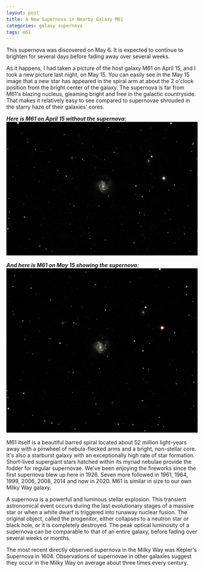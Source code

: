 ```yaml
---
layout: post
title: A New Supernova in Nearby Galaxy M61
categories: galaxy supernova
tags: m61
---
```

This supernova was discovered on May 6.  It is expected to continue to brighten for several days before fading away over several weeks. 

As it happens, I had taken a picture of the host galaxy M61 on April 15, and I took a new picture last night, on May 15.  You can easily see in the May 15 image that a new star has appeared in the spiral arm at about the 2 o'clock position from the bright center of the galaxy. The supernova is far from M61's blazing nucleus, gleaming bright and free in the galactic countryside. That makes it relatively easy to see compared to supernovae shrouded in the starry haze of their galaxies' cores.

_**Here is M61 on April 15 without the supernova:**_
![M61 on April 15, 2020 seen using Celestron RASA 8 and ZWO ASI183MC](\images\m61_2020-04-15T23_55_32_Stack_16bits_201frames_603s.jpg)

_**And here is M61 on May 15 showing the supernova:**_
![M61 on May 15, 2020 seen using Celestron RASA 8 and ZWO ASI183MC](\images\m61_2020-05-15T21_45_56_Stack_16bits_201frames_603s.jpg)

M61 itself is a beautiful barred spiral located about 52 million light-years away with a pinwheel of nebula-flecked arms and a bright, non-stellar core. It's also a starburst galaxy with an exceptionally high rate of star formation. Short-lived supergiant stars hatched within its myriad nebulae provide the fodder for regular supernovae. We've been enjoying the fireworks since the first supernova blew up here in 1926. Seven more followed in 1961, 1964, 1999, 2006, 2008, 2014 and now in 2020. M61 is similar in size to our own Milky Way galaxy.

A supernova is a powerful and luminous stellar explosion. This transient astronomical event occurs during the last evolutionary stages of a massive star or when a white dwarf is triggered into runaway nuclear fusion. The original object, called the progenitor, either collapses to a neutron star or black hole, or it is completely destroyed. The peak optical luminosity of a supernova can be comparable to that of an entire galaxy, before fading over several weeks or months.

The most recent directly observed supernova in the Milky Way was Kepler's Supernova in 1604. Observations of supernovae in other galaxies suggest they occur in the Milky Way on average about three times every century.